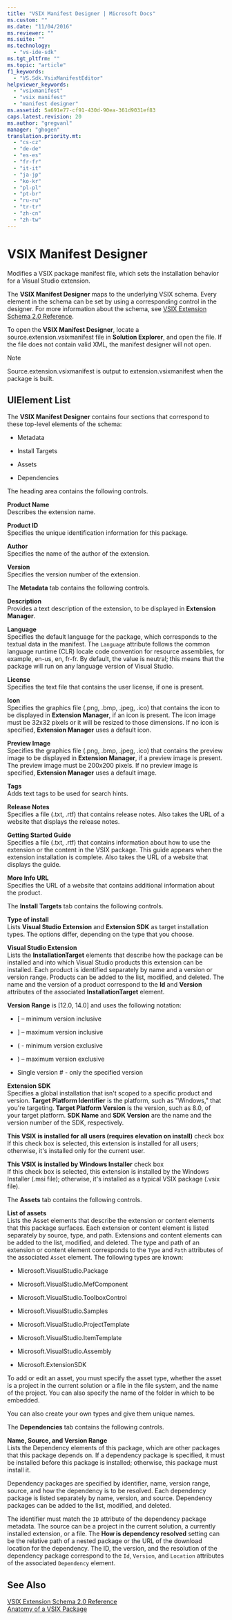 ```yaml
---
title: "VSIX Manifest Designer | Microsoft Docs"
ms.custom: ""
ms.date: "11/04/2016"
ms.reviewer: ""
ms.suite: ""
ms.technology: 
  - "vs-ide-sdk"
ms.tgt_pltfrm: ""
ms.topic: "article"
f1_keywords: 
  - "VS.Sdk.VsixManifestEditor"
helpviewer_keywords: 
  - "vsixmanifest"
  - "vsix manifest"
  - "manifest designer"
ms.assetid: 5a691e77-cf91-430d-90ea-361d9031ef83
caps.latest.revision: 20
ms.author: "gregvanl"
manager: "ghogen"
translation.priority.mt: 
  - "cs-cz"
  - "de-de"
  - "es-es"
  - "fr-fr"
  - "it-it"
  - "ja-jp"
  - "ko-kr"
  - "pl-pl"
  - "pt-br"
  - "ru-ru"
  - "tr-tr"
  - "zh-cn"
  - "zh-tw"
---
```

# VSIX Manifest Designer
Modifies a VSIX package manifest file, which sets the installation behavior for a Visual Studio extension.  
  
 The **VSIX Manifest Designer** maps to the underlying VSIX schema. Every element in the schema can be set by using a corresponding control in the designer. For more information about the schema, see [VSIX Extension Schema 2.0 Reference](../extensibility/vsix-extension-schema-2-0-reference.md).  
  
 To open the **VSIX Manifest Designer**, locate a source.extension.vsixmanifest file in **Solution Explorer**, and open the file. If the file does not contain valid XML, the manifest designer will not open.  
  
> [!NOTE]
>  Source.extension.vsixmanifest is output to extension.vsixmanifest when the package is built.  
  
## UIElement List  
 The **VSIX Manifest Designer** contains four sections that correspond to these top-level elements of the schema:  
  
-   Metadata  
  
-   Install Targets  
  
-   Assets  
  
-   Dependencies  
  
 The heading area contains the following controls.  
  
 **Product Name**  
 Describes the extension name.  
  
 **Product ID**  
 Specifies the unique identification information for this package.  
  
 **Author**  
 Specifies the name of the author of the extension.  
  
 **Version**  
 Specifies the version number of the extension.  
  
 The **Metadata** tab contains the following controls.  
  
 **Description**  
 Provides a text description of the extension, to be displayed in **Extension Manager**.  
  
 **Language**  
 Specifies the default language for the package, which corresponds to the textual data in the manifest. The `Language` attribute follows the common language runtime (CLR) locale code convention for resource assemblies, for example, en-us, en, fr-fr. By default, the value is neutral; this means that the package will run on any language version of Visual Studio.  
  
 **License**  
 Specifies the text file that contains the user license, if one is present.  
  
 **Icon**  
 Specifies the graphics file (.png, .bmp, .jpeg, .ico) that contains the icon to be displayed in **Extension Manager**, if an icon is present. The icon image must be 32x32 pixels or it will be resized to those dimensions. If no icon is specified, **Extension Manager** uses a default icon.  
  
 **Preview Image**  
 Specifies the graphics file (.png, .bmp, .jpeg, .ico) that contains the preview image to be displayed in **Extension Manager**, if a preview image is present. The preview image must be 200x200 pixels. If no preview image is specified, **Extension Manager** uses a default image.  
  
 **Tags**  
 Adds text tags to be used for search hints.  
  
 **Release Notes**  
 Specifies a file (.txt, .rtf) that contains release notes. Also takes the URL of a website that displays the release notes.  
  
 **Getting Started Guide**  
 Specifies a file (.txt, .rtf) that contains information about how to use the extension or the content in the VSIX package. This guide appears when the extension installation is complete. Also takes the URL of a website that displays the guide.  
  
 **More Info URL**  
 Specifies the URL of a website that contains additional information about the product.  
  
 The **Install Targets** tab contains the following controls.  
  
 **Type of install**  
 Lists **Visual Studio Extension** and **Extension SDK** as target installation types. The options differ, depending on the type that you choose.  
  
 **Visual Studio Extension**  
 Lists the **InstallationTarget** elements that describe how the package can be installed and into which Visual Studio products this extension can be installed. Each product is identified separately by name and a version or version range.  Products can be added to the list, modified, and deleted. The name and the version of a product correspond to the **Id** and **Version** attributes of the associated **InstallationTarget** element.  
  
 **Version Range** is [12.0, 14.0] and uses the following notation:  
  
-   [ – minimum version inclusive  
  
-   ] – maximum version inclusive  
  
-   ( - minimum version exclusive  
  
-   ) – maximum version exclusive  
  
-   Single version # - only the specified version  
  
 **Extension SDK**  
 Specifies a global installation that isn't scoped to a specific product and version. **Target Platform Identifier** is the platform, such as "Windows," that you're targeting. **Target Platform Version** is the version, such as 8.0, of your target platform. **SDK Name** and **SDK Version** are the name and the version number of the SDK, respectively.  
  
 **This VSIX is installed for all users (requires elevation on install)** check box  
 If this check box is selected, this extension is installed for all users; otherwise, it's installed only for the current user.  
  
 **This VSIX is installed by Windows Installer** check box  
 If this check box is selected, this extension is installed by the Windows Installer (.msi file); otherwise, it's installed as a typical VSIX package (.vsix file).  
  
 The **Assets** tab contains the following controls.  
  
 **List of assets**  
 Lists the Asset elements that describe the extension or content elements that this package surfaces. Each extension or content element is listed separately by source, type, and path. Extensions and content elements can be added to the list, modified, and deleted. The type and path of an extension or content element corresponds to the `Type` and `Path` attributes of the associated `Asset` element. The following types are known:  
  
-   Microsoft.VisualStudio.Package  
  
-   Microsoft.VisualStudio.MefComponent  
  
-   Microsoft.VisualStudio.ToolboxControl  
  
-   Microsoft.VisualStudio.Samples  
  
-   Microsoft.VisualStudio.ProjectTemplate  
  
-   Microsoft.VisualStudio.ItemTemplate  
  
-   Microsoft.VisualStudio.Assembly  
  
-   Microsoft.ExtensionSDK  
  
 To add or edit an asset, you must specify the asset type, whether the asset is a project in the current solution or a file in the file system, and the name of the project. You can also specify the name of the folder in which to be embedded.  
  
 You can also create your own types and give them unique names.  
  
 The **Dependencies** tab contains the following controls.  
  
 **Name, Source, and Version Range**  
 Lists the Dependency elements of this package, which are other packages that this package depends on. If a dependency package is specified, it must be installed before this package is installed; otherwise, this package must install it.  
  
 Dependency packages are specified by identifier, name, version range, source, and how the dependency is to be resolved. Each dependency package is listed separately by name, version, and source. Dependency packages can be added to the list, modified, and deleted.  
  
 The identifier must match the `ID` attribute of the dependency package metadata. The source can be a project in the current solution, a currently installed extension, or a file. The **How is dependency resolved** setting can be the relative path of a nested package or the URL of the download location for the dependency. The ID, the version, and the resolution of the dependency package correspond to the `Id`, `Version`, and `Location` attributes of the associated `Dependency` element.  
  
## See Also  
 [VSIX Extension Schema 2.0 Reference](../extensibility/vsix-extension-schema-2-0-reference.md)   
 [Anatomy of a VSIX Package](../extensibility/anatomy-of-a-vsix-package.md)